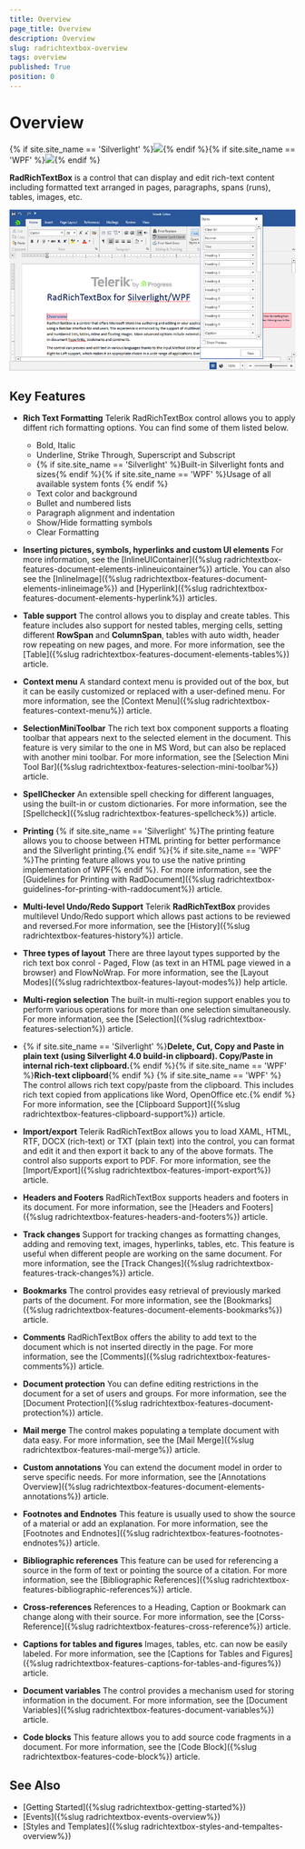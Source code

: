 ```yaml
---
title: Overview
page_title: Overview
description: Overview
slug: radrichtextbox-overview
tags: overview
published: True
position: 0
---
```


# Overview

{% if site.site_name == 'Silverlight' %}![](images/RadRichTextBox_overview_sl_01.png){% endif %}{% if site.site_name == 'WPF' %}![](images/RadRichTextBox_overview_wpf_01.png){% endif %}

__RadRichTextBox__ is a control that can display and edit rich-text content including formatted text arranged in pages, paragraphs, spans (runs), tables, images, etc.

![Rad Rich Text Box Overview 03](images/RadRichTextBox_Overview_03.png)

## Key Features

* __Rich Text Formatting__
	Telerik RadRichTextBox control allows you to apply diffent rich formatting options. You can find some of them listed below.	
	* Bold, Italic
	* Underline, Strike Through, Superscript and Subscript
	* {% if site.site_name == 'Silverlight' %}Built-in Silverlight fonts and sizes{% endif %}{% if site.site_name == 'WPF' %}Usage of all available system fonts {% endif %}
	* Text color and background
	* Bullet and numbered lists
	* Paragraph alignment and indentation
	* Show/Hide formatting symbols
	* Clear Formatting 

* __Inserting pictures, symbols, hyperlinks and custom UI elements__
	For more information, see the [InlineUIContainer]({%slug radrichtextbox-features-document-elements-inlineuicontainer%}) article. You can also see the [InlineImage]({%slug radrichtextbox-features-document-elements-inlineimage%}) and [Hyperlink]({%slug radrichtextbox-features-document-elements-hyperlink%}) articles.

* __Table support__
	The control allows you to display and create tables. This feature includes also support for nested tables, merging cells, setting different __RowSpan__ and __ColumnSpan__, tables with auto width, header row repeating on new pages, and more. For more information, see the [Table]({%slug radrichtextbox-features-document-elements-tables%}) article.

* __Context menu__
	A standard context menu is provided out of the box, but it can be easily customized or replaced with a user-defined menu. For more information, see the [Context Menu]({%slug radrichtextbox-features-context-menu%}) article.

* __SelectionMiniToolbar__
	The rich text box component supports a floating toolbar that appears next to the selected element in the document. This feature is very similar to the one in MS Word, but can also be replaced with another mini toolbar. For more information, see the [Selection Mini Tool Bar]({%slug radrichtextbox-features-selection-mini-toolbar%}) article.

* __SpellChecker__
	An extensible spell checking for different languages, using the built-in or custom dictionaries. For more information, see the [Spellcheck]({%slug radrichtextbox-features-spellcheck%}) article.

* __Printing__
	{% if site.site_name == 'Silverlight' %}The printing feature allows you to choose between HTML printing for better performance and the Silverlight printing.{% endif %}{% if site.site_name == 'WPF' %}The printing feature allows you to use the native printing implementation of WPF{% endif %}. For more information, see the [Guidelines for Printing with RadDocument]({%slug radrichtextbox-guidelines-for-printing-with-raddocument%}) article.

* __Multi-level Undo/Redo Support__
	Telerik __RadRichTextBox__ provides multilevel Undo/Redo support which allows past actions to be reviewed and reversed.For more information, see the [History]({%slug radrichtextbox-features-history%}) article.

* __Three types of layout__
	There are three layout types supported by the rich text box conrol - Paged, Flow (as text in an HTML page viewed in a browser) and FlowNoWrap. For more information, see the [Layout Modes]({%slug radrichtextbox-features-layout-modes%}) help article.

* __Multi-region selection__
	The built-in multi-region support enables you to perform various operations for more than one selection simultaneously. For more information, see the [Selection]({%slug radrichtextbox-features-selection%}) article.

* {% if site.site_name == 'Silverlight' %}__Delete, Cut, Copy and Paste in plain text (using Silverlight 4.0 build-in clipboard). Copy/Paste in internal rich-text clipboard.__{% endif %}{% if site.site_name == 'WPF' %}__Rich-text clipboard__{% endif %}
	{% if site.site_name == 'WPF' %} The control allows rich text copy/paste from the clipboard. This includes rich text copied from applications like Word, OpenOffice etc.{% endif %} For more information, see the [Clipboard Support]({%slug radrichtextbox-features-clipboard-support%}) article.

* __Import/export__
	Telerik RadRichTextBox allows you to load XAML, HTML, RTF, DOCX (rich-text) or TXT (plain text) into the control, you can format and edit it and then export it back to any of the above formats. The control also supports export to PDF. For more information, see the [Import/Export]({%slug radrichtextbox-features-import-export%}) article.

* __Headers and Footers__ 
	RadRichTextBox supports headers and footers in its document. For more information, see the [Headers and Footers]({%slug radrichtextbox-features-headers-and-footers%}) article.

* __Track changes__
	Support for tracking changes as formatting changes, adding and removing text, images, hyperlinks, tables, etc. This feature is useful when different people are working on the same document. For more information, see the [Track Changes]({%slug radrichtextbox-features-track-changes%}) article.

* __Bookmarks__
	The control provides easy retrieval of previously marked parts of the document. For more information, see the [Bookmarks]({%slug radrichtextbox-features-document-elements-bookmarks%}) article.

* __Comments__ 
	RadRichTextBox offers the ability to add text to the document which is not inserted directly in the page. For more information, see the [Comments]({%slug radrichtextbox-features-comments%}) article.

* __Document protection__
	You can define editing restrictions in the document for a set of users and groups. For more information, see the [Document Protection]({%slug radrichtextbox-features-document-protection%}) article.

* __Mail merge__ 
	The control makes populating a template document with data easy. For more information, see the [Mail Merge]({%slug radrichtextbox-features-mail-merge%}) article.

* __Custom annotations__
	You can extend the document model in order to serve specific needs. For more information, see the [Annotations Overview]({%slug radrichtextbox-features-document-elements-annotations%}) article.

* __Footnotes and Endnotes__
	This feature is usually used to show the source of a material or add an explanation. For more information, see the [Footnotes and Endnotes]({%slug radrichtextbox-features-footnotes-endnotes%}) article.

* __Bibliographic references__
	This feature can be used for referencing a source in the form of text or pointing the source of a citation. For more information, see the [Bibliographic References]({%slug radrichtextbox-features-bibliographic-references%}) article.

* __Cross-references__
	References to a Heading, Caption or Bookmark can change along with their source. For more information, see the [Corss-Reference]({%slug radrichtextbox-features-cross-reference%}) article.

* __Captions for tables and figures__
	Images, tables, etc. can now be easily labeled. For more information, see the [Captions for Tables and Figures]({%slug radrichtextbox-features-captions-for-tables-and-figures%}) article.

* __Document variables__
	The control provides a mechanism used for storing information in the document. For more information, see the [Document Variables]({%slug radrichtextbox-features-document-variables%}) article.

* __Code blocks__
	This feature allows you to add source code fragments in a document. For more information, see the [Code Block]({%slug radrichtextbox-features-code-block%}) article.

## See Also
 * [Getting Started]({%slug radrichtextbox-getting-started%})
 * [Events]({%slug radrichtextbox-events-overview%})
 * [Styles and Templates]({%slug radrichtextbox-styles-and-tempaltes-overview%})
